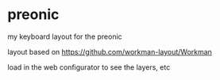 # preonic
my keyboard layout for the preonic

layout based on https://github.com/workman-layout/Workman

load in the web configurator to see the layers, etc
